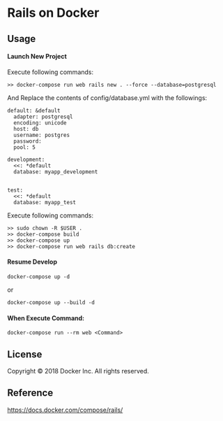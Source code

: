 Rails on Docker
===

## Usage

#### Launch New Project

Execute following commands:
```
>> docker-compose run web rails new . --force --database=postgresql
```

And Replace the contents of config/database.yml with the followings:
```
default: &default
  adapter: postgresql
  encoding: unicode
  host: db
  username: postgres
  password:
  pool: 5

development:
  <<: *default
  database: myapp_development


test:
  <<: *default
  database: myapp_test
```

Execute following commands:
```
>> sudo chown -R $USER .
>> docker-compose build
>> docker-compose up
>> docker-compose run web rails db:create
```

#### Resume Develop

```
docker-compose up -d
```

or

```
docker-compose up --build -d
```

#### When Execute Command:
`docker-compose run --rm web <Command>`

## License
Copyright © 2018 Docker Inc. All rights reserved.

## Reference
https://docs.docker.com/compose/rails/

